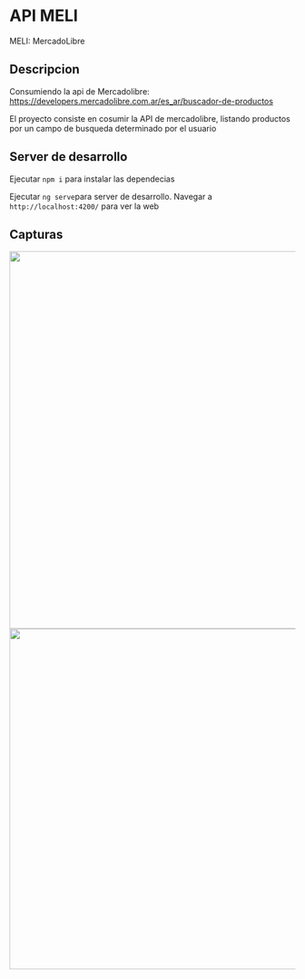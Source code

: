 # API MELI
MELI: MercadoLibre

## Descripcion


Consumiendo la api de Mercadolibre: https://developers.mercadolibre.com.ar/es_ar/buscador-de-productos

El proyecto consiste en cosumir la API de mercadolibre, listando productos por un campo de busqueda determinado por el usuario


## Server de desarrollo

Ejecutar `npm i` para instalar las dependecias

Ejecutar `ng serve`para server de desarrollo. Navegar a `http://localhost:4200/` para ver la web


## Capturas

<img src="https://user-images.githubusercontent.com/44885834/125558954-ba1fe2e8-b5d5-4133-82e6-f5888718a6c6.png" height="665px"/>

<img src="https://user-images.githubusercontent.com/44885834/125660833-37000aa1-00a4-47ff-9e8f-72b63919ec31.png" height="600px"/>

